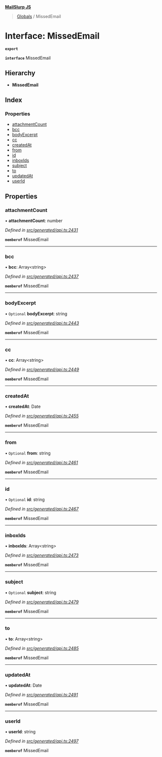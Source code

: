 **[MailSlurp JS](../README.md)**

> [Globals](../README.md) / MissedEmail

# Interface: MissedEmail

**`export`** 

**`interface`** MissedEmail

## Hierarchy

* **MissedEmail**

## Index

### Properties

* [attachmentCount](missedemail.md#attachmentcount)
* [bcc](missedemail.md#bcc)
* [bodyExcerpt](missedemail.md#bodyexcerpt)
* [cc](missedemail.md#cc)
* [createdAt](missedemail.md#createdat)
* [from](missedemail.md#from)
* [id](missedemail.md#id)
* [inboxIds](missedemail.md#inboxids)
* [subject](missedemail.md#subject)
* [to](missedemail.md#to)
* [updatedAt](missedemail.md#updatedat)
* [userId](missedemail.md#userid)

## Properties

### attachmentCount

•  **attachmentCount**: number

*Defined in [src/generated/api.ts:2431](https://github.com/mailslurp/mailslurp-client/blob/6b679b8/src/generated/api.ts#L2431)*

**`memberof`** MissedEmail

___

### bcc

•  **bcc**: Array\<string>

*Defined in [src/generated/api.ts:2437](https://github.com/mailslurp/mailslurp-client/blob/6b679b8/src/generated/api.ts#L2437)*

**`memberof`** MissedEmail

___

### bodyExcerpt

• `Optional` **bodyExcerpt**: string

*Defined in [src/generated/api.ts:2443](https://github.com/mailslurp/mailslurp-client/blob/6b679b8/src/generated/api.ts#L2443)*

**`memberof`** MissedEmail

___

### cc

•  **cc**: Array\<string>

*Defined in [src/generated/api.ts:2449](https://github.com/mailslurp/mailslurp-client/blob/6b679b8/src/generated/api.ts#L2449)*

**`memberof`** MissedEmail

___

### createdAt

•  **createdAt**: Date

*Defined in [src/generated/api.ts:2455](https://github.com/mailslurp/mailslurp-client/blob/6b679b8/src/generated/api.ts#L2455)*

**`memberof`** MissedEmail

___

### from

• `Optional` **from**: string

*Defined in [src/generated/api.ts:2461](https://github.com/mailslurp/mailslurp-client/blob/6b679b8/src/generated/api.ts#L2461)*

**`memberof`** MissedEmail

___

### id

• `Optional` **id**: string

*Defined in [src/generated/api.ts:2467](https://github.com/mailslurp/mailslurp-client/blob/6b679b8/src/generated/api.ts#L2467)*

**`memberof`** MissedEmail

___

### inboxIds

•  **inboxIds**: Array\<string>

*Defined in [src/generated/api.ts:2473](https://github.com/mailslurp/mailslurp-client/blob/6b679b8/src/generated/api.ts#L2473)*

**`memberof`** MissedEmail

___

### subject

• `Optional` **subject**: string

*Defined in [src/generated/api.ts:2479](https://github.com/mailslurp/mailslurp-client/blob/6b679b8/src/generated/api.ts#L2479)*

**`memberof`** MissedEmail

___

### to

•  **to**: Array\<string>

*Defined in [src/generated/api.ts:2485](https://github.com/mailslurp/mailslurp-client/blob/6b679b8/src/generated/api.ts#L2485)*

**`memberof`** MissedEmail

___

### updatedAt

•  **updatedAt**: Date

*Defined in [src/generated/api.ts:2491](https://github.com/mailslurp/mailslurp-client/blob/6b679b8/src/generated/api.ts#L2491)*

**`memberof`** MissedEmail

___

### userId

•  **userId**: string

*Defined in [src/generated/api.ts:2497](https://github.com/mailslurp/mailslurp-client/blob/6b679b8/src/generated/api.ts#L2497)*

**`memberof`** MissedEmail

